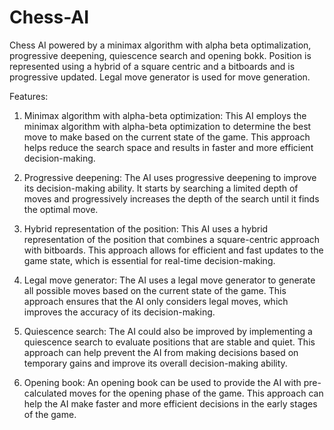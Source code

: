 # Chess-AI
Chess AI powered by a minimax algorithm with alpha beta optimalization, progressive deepening, quiescence search and opening bokk.
Position is represented using a hybrid of a square centric and a bitboards and is progressive updated. 
Legal move generator is used for move generation.

Features:

1. Minimax algorithm with alpha-beta optimization: This AI employs the minimax algorithm with alpha-beta optimization to determine the best move to make based on the current state of the game. This approach helps reduce the search space and results in faster and more efficient decision-making.

2. Progressive deepening: The AI uses progressive deepening to improve its decision-making ability. It starts by searching a limited depth of moves and progressively increases the depth of the search until it finds the optimal move.

3. Hybrid representation of the position: This AI uses a hybrid representation of the position that combines a square-centric approach with bitboards. This approach allows for efficient and fast updates to the game state, which is essential for real-time decision-making.

4. Legal move generator: The AI uses a legal move generator to generate all possible moves based on the current state of the game. This approach ensures that the AI only considers legal moves, which improves the accuracy of its decision-making.

5. Quiescence search: The AI could also be improved by implementing a quiescence search to evaluate positions that are stable and quiet. This approach can help prevent the AI from making decisions based on temporary gains and improve its overall decision-making ability.

6. Opening book: An opening book can be used to provide the AI with pre-calculated moves for the opening phase of the game. This approach can help the AI make faster and more efficient decisions in the early stages of the game.

